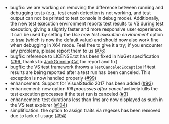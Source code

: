 * bugfix: we are working on removing the difference between running and debugging tests (e.g., test crash detection is not working, and test output can not be printed to test console in debug mode). Additionally, the new test execution environment reports test results to VS during test execution, giving a slightly faster and more responsive user experience. It can be used by setting the *Use new test exexution environment* option to *true* (which is now the default value) and should now also work fine when debugging in X64 mode. Feel free to give it a try; if you encounter any problems, please report them to us ([#76](https://github.com/csoltenborn/GoogleTestAdapter/issues/76))
* bugfix: reference to LICENSE.txt has been fixed in NuGet specification ([#96](https://github.com/csoltenborn/GoogleTestAdapter/issues/96), thanks to [JackGrinningCat](https://github.com/JackGrinningCat) for report and fix)
* bugfix: the VS test framework throws a `TestCanceledException` if test results are being reported after a test run has been canceled. This exception is now handled properly ([#99](https://github.com/csoltenborn/GoogleTestAdapter/issues/99))
* enhancement: Support for VisualStudio 2017 has been added ([#93](https://github.com/csoltenborn/GoogleTestAdapter/issues/93))
* enhancement: new option *Kill processes after cancel* actively kills the test execution processes if the test run is canceled ([#3](https://github.com/csoltenborn/GoogleTestAdapter/issues/3))
* enhancement: test durations less than 1ms are now displayed as such in the VS test explorer ([#104](https://github.com/csoltenborn/GoogleTestAdapter/issues/104))
* simplification: the option to assign traits via regexes has been removed due to lack of usage ([#94](https://github.com/csoltenborn/GoogleTestAdapter/issues/94))